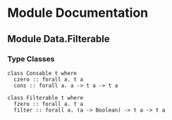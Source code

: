 # Module Documentation

## Module Data.Filterable

### Type Classes

    class Consable t where
      czero :: forall a. t a
      cons :: forall a. a -> t a -> t a

    class Filterable t where
      fzero :: forall a. t a
      filter :: forall a. (a -> Boolean) -> t a -> t a



